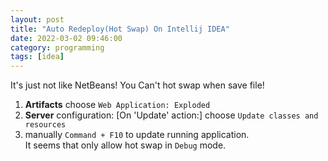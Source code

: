 ```yaml
---
layout: post
title: "Auto Redeploy(Hot Swap) On Intellij IDEA"
date: 2022-03-02 09:46:00
category: programming
tags: [idea]
---
```


It's just not like NetBeans! You Can't hot swap when save file!
1. **Artifacts** choose `Web Application: Exploded`
2. **Server** configuration: [On 'Update' action:] choose `Update classes and resources`
3. manually `Command + F10` to update running application.  
It seems that only allow hot swap in `Debug` mode.  


[jekyll]: http://jekyllrb.com
[jekyll-gh]: https://github.com/jekyll/jekyll
[jekyll-help]: https://github.com/jekyll/jekyll-help

